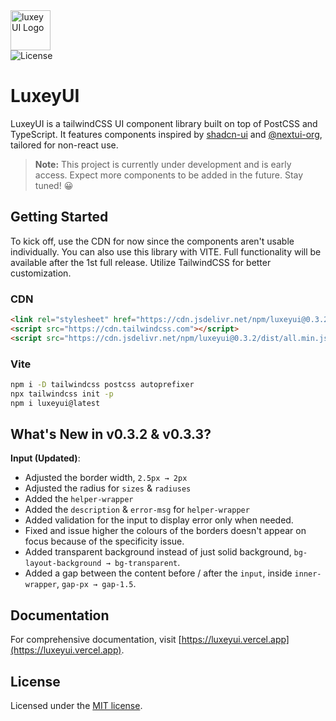 <img src="https://luxeyui.vercel.app/logo.png" alt="luxeyUI Logo" width="64"/>
<br/>
<img src="https://img.shields.io/npm/l/luxeyui?style=flat" alt="License"/>

# LuxeyUI

LuxeyUI is a tailwindCSS UI component library built on top of PostCSS and
TypeScript. It features components inspired by
[shadcn-ui](https://ui-shadcn.com) and [@nextui-org](https://nextui.org),
tailored for non-react use.

> **Note:** This project is currently under development and is early access. Expect more components
> to be added in the future. Stay tuned! 😀

## Getting Started

To kick off, use the CDN for now since the components aren't usable
individually. You can also use this library with VITE. Full functionality will be available after the 1st full release.
Utilize TailwindCSS for better customization.

### CDN 

```html 
<link rel="stylesheet" href="https://cdn.jsdelivr.net/npm/luxeyui@0.3.2/dist/all.min.css" />
<script src="https://cdn.tailwindcss.com"></script>
<script src="https://cdn.jsdelivr.net/npm/luxeyui@0.3.2/dist/all.min.js" defer></script>
```

### Vite

```bash
npm i -D tailwindcss postcss autoprefixer
npx tailwindcss init -p 
npm i luxeyui@latest
```

## What's New in v0.3.2 & v0.3.3?

**Input (Updated)**:
 - Adjusted the border width, `2.5px → 2px`
 - Adjusted the radius for `sizes` & `radiuses` 
 - Added the `helper-wrapper`
 - Added the `description` & `error-msg` for `helper-wrapper`
 - Added validation for the input to display error only when needed. 
 - Fixed and issue higher the colours of the borders doesn't appear on focus because of the specificity issue.
 - Added transparent background instead of just solid background, `bg-layout-background → bg-transparent`.
 - Added a gap between the content before / after the `input`, inside `inner-wrapper`, `gap-px → gap-1.5`.

## Documentation

For comprehensive documentation, visit
[https://luxeyui.vercel.app](https://luxeyui.vercel.app).

## License

Licensed under the [MIT license](https://choosealicense.com/licenses/mit/).
